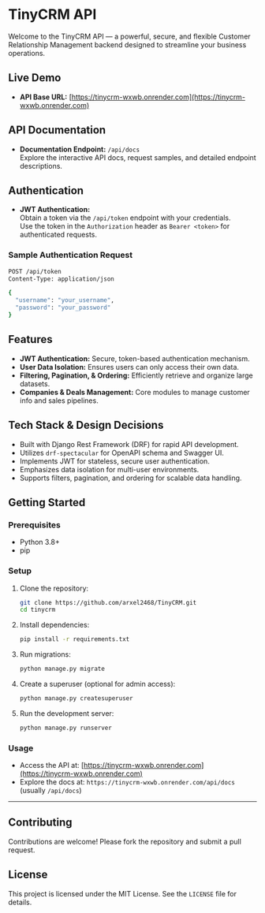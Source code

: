 # TinyCRM API

Welcome to the TinyCRM API — a powerful, secure, and flexible Customer Relationship Management backend designed to streamline your business operations.

## Live Demo

- **API Base URL:** [https://tinycrm-wxwb.onrender.com](https://tinycrm-wxwb.onrender.com)

## API Documentation

- **Documentation Endpoint:** `/api/docs`  
  Explore the interactive API docs, request samples, and detailed endpoint descriptions.

## Authentication

- **JWT Authentication:**  
  Obtain a token via the `/api/token` endpoint with your credentials.  
  Use the token in the `Authorization` header as `Bearer <token>` for authenticated requests.

### Sample Authentication Request

```bash
POST /api/token
Content-Type: application/json

{
  "username": "your_username",
  "password": "your_password"
}
```

## Features

- **JWT Authentication:** Secure, token-based authentication mechanism.
- **User Data Isolation:** Ensures users can only access their own data.
- **Filtering, Pagination, & Ordering:** Efficiently retrieve and organize large datasets.
- **Companies & Deals Management:** Core modules to manage customer info and sales pipelines.

## Tech Stack & Design Decisions

- Built with Django Rest Framework (DRF) for rapid API development.
- Utilizes `drf-spectacular` for OpenAPI schema and Swagger UI.
- Implements JWT for stateless, secure user authentication.
- Emphasizes data isolation for multi-user environments.
- Supports filters, pagination, and ordering for scalable data handling.

## Getting Started

### Prerequisites

- Python 3.8+
- pip

### Setup

1. Clone the repository:
   ```bash
   git clone https://github.com/arxel2468/TinyCRM.git
   cd tinycrm
   ```
2. Install dependencies:
   ```bash
   pip install -r requirements.txt
   ```
3. Run migrations:
   ```bash
   python manage.py migrate
   ```
4. Create a superuser (optional for admin access):
   ```bash
   python manage.py createsuperuser
   ```
5. Run the development server:
   ```bash
   python manage.py runserver
   ```

### Usage

- Access the API at: [https://tinycrm-wxwb.onrender.com](https://tinycrm-wxwb.onrender.com)
- Explore the docs at: `https://tinycrm-wxwb.onrender.com/api/docs` (usually `/api/docs`)

---

## Contributing

Contributions are welcome! Please fork the repository and submit a pull request.

## License

This project is licensed under the MIT License. See the `LICENSE` file for details.
